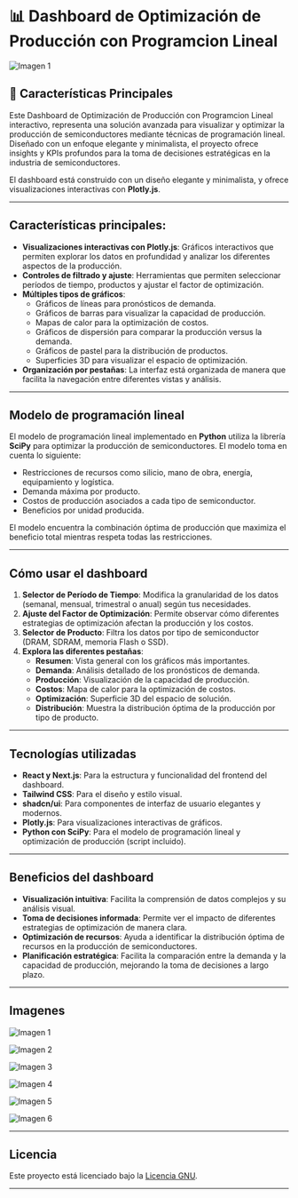 # 📊 Dashboard de Optimización de Producción con Programcion Lineal

![Imagen 1](Imagenes/1.png)

## 📌 **Características Principales**

Este Dashboard de Optimización de Producción con Programcion Lineal interactivo, representa una solución avanzada para visualizar y optimizar la producción de semiconductores mediante técnicas de programación lineal. Diseñado con un enfoque elegante y minimalista, el proyecto ofrece insights y KPIs profundos para la toma de decisiones estratégicas en la industria de semiconductores.

El dashboard está construido con un diseño elegante y minimalista, y ofrece visualizaciones interactivas con **Plotly.js**.

---

## Características principales:

- **Visualizaciones interactivas con Plotly.js**: Gráficos interactivos que permiten explorar los datos en profundidad y analizar los diferentes aspectos de la producción.
- **Controles de filtrado y ajuste**: Herramientas que permiten seleccionar períodos de tiempo, productos y ajustar el factor de optimización.
- **Múltiples tipos de gráficos**:
  - Gráficos de líneas para pronósticos de demanda.
  - Gráficos de barras para visualizar la capacidad de producción.
  - Mapas de calor para la optimización de costos.
  - Gráficos de dispersión para comparar la producción versus la demanda.
  - Gráficos de pastel para la distribución de productos.
  - Superficies 3D para visualizar el espacio de optimización.
- **Organización por pestañas**: La interfaz está organizada de manera que facilita la navegación entre diferentes vistas y análisis.

---

## Modelo de programación lineal

El modelo de programación lineal implementado en **Python** utiliza la librería **SciPy** para optimizar la producción de semiconductores. El modelo toma en cuenta lo siguiente:
- Restricciones de recursos como silicio, mano de obra, energía, equipamiento y logística.
- Demanda máxima por producto.
- Costos de producción asociados a cada tipo de semiconductor.
- Beneficios por unidad producida.

El modelo encuentra la combinación óptima de producción que maximiza el beneficio total mientras respeta todas las restricciones.

---

## Cómo usar el dashboard

1. **Selector de Período de Tiempo**: Modifica la granularidad de los datos (semanal, mensual, trimestral o anual) según tus necesidades.
2. **Ajuste del Factor de Optimización**: Permite observar cómo diferentes estrategias de optimización afectan la producción y los costos.
3. **Selector de Producto**: Filtra los datos por tipo de semiconductor (DRAM, SDRAM, memoria Flash o SSD).
4. **Explora las diferentes pestañas**:
   - **Resumen**: Vista general con los gráficos más importantes.
   - **Demanda**: Análisis detallado de los pronósticos de demanda.
   - **Producción**: Visualización de la capacidad de producción.
   - **Costos**: Mapa de calor para la optimización de costos.
   - **Optimización**: Superficie 3D del espacio de solución.
   - **Distribución**: Muestra la distribución óptima de la producción por tipo de producto.

---

## Tecnologías utilizadas

- **React y Next.js**: Para la estructura y funcionalidad del frontend del dashboard.
- **Tailwind CSS**: Para el diseño y estilo visual.
- **shadcn/ui**: Para componentes de interfaz de usuario elegantes y modernos.
- **Plotly.js**: Para visualizaciones interactivas de gráficos.
- **Python con SciPy**: Para el modelo de programación lineal y optimización de producción (script incluido).

---

## Beneficios del dashboard

- **Visualización intuitiva**: Facilita la comprensión de datos complejos y su análisis visual.
- **Toma de decisiones informada**: Permite ver el impacto de diferentes estrategias de optimización de manera clara.
- **Optimización de recursos**: Ayuda a identificar la distribución óptima de recursos en la producción de semiconductores.
- **Planificación estratégica**: Facilita la comparación entre la demanda y la capacidad de producción, mejorando la toma de decisiones a largo plazo.

---

## Imagenes

![Imagen 1](Imagenes/1.png)

![Imagen 2](Imagenes/2.png)

![Imagen 3](Imagenes/3.png)

![Imagen 4](Imagenes/4.png)

![Imagen 5](Imagenes/5.png)

![Imagen 6](Imagenes/6.png)

---

## **Licencia**

Este proyecto está licenciado bajo la [Licencia GNU](LICENSE).

---

